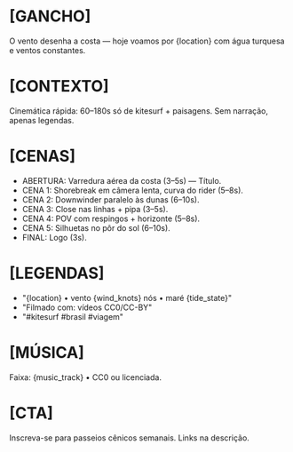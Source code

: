 # [GANCHO]
O vento desenha a costa — hoje voamos por {location} com água turquesa e ventos constantes.

# [CONTEXTO]
Cinemática rápida: 60–180s só de kitesurf + paisagens. Sem narração, apenas legendas.

# [CENAS]
- ABERTURA: Varredura aérea da costa (3–5s) — Título.
- CENA 1: Shorebreak em câmera lenta, curva do rider (5–8s).
- CENA 2: Downwinder paralelo às dunas (6–10s).
- CENA 3: Close nas linhas + pipa (3–5s).
- CENA 4: POV com respingos + horizonte (5–8s).
- CENA 5: Silhuetas no pôr do sol (6–10s).
- FINAL: Logo (3s).

# [LEGENDAS]
- "{location} • vento {wind_knots} nós • maré {tide_state}"
- "Filmado com: vídeos CC0/CC-BY"
- "#kitesurf #brasil #viagem"

# [MÚSICA]
Faixa: {music_track} • CC0 ou licenciada.

# [CTA]
Inscreva-se para passeios cênicos semanais. Links na descrição.